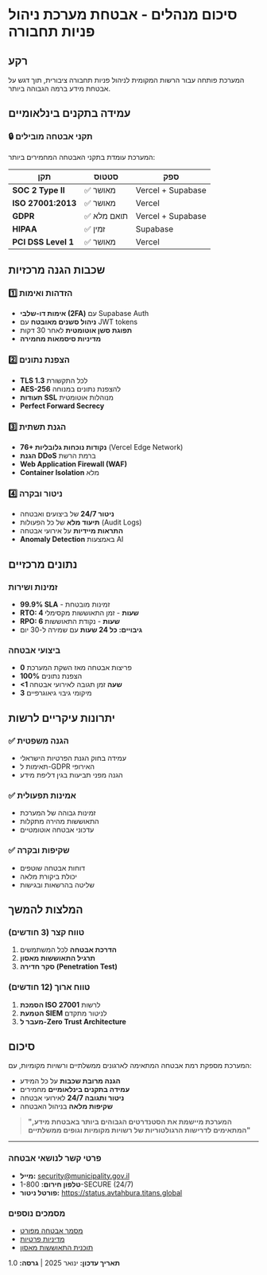 # סיכום מנהלים - אבטחת מערכת ניהול פניות תחבורה

## רקע
המערכת פותחה עבור הרשות המקומית לניהול פניות תחבורה ציבורית, תוך דגש על אבטחת מידע ברמה הגבוהה ביותר.

## עמידה בתקנים בינלאומיים

### 🔒 תקני אבטחה מובילים
המערכת עומדת בתקני האבטחה המחמירים ביותר:

| תקן | סטטוס | ספק |
|-----|--------|------|
| **SOC 2 Type II** | ✅ מאושר | Vercel + Supabase |
| **ISO 27001:2013** | ✅ מאושר | Vercel |
| **GDPR** | ✅ תואם מלא | Vercel + Supabase |
| **HIPAA** | ✅ זמין | Supabase |
| **PCI DSS Level 1** | ✅ מאושר | Vercel |

## שכבות הגנה מרכזיות

### 1️⃣ הזדהות ואימות
- **אימות דו-שלבי (2FA)** עם Supabase Auth
- **ניהול סשנים מאובטח** עם JWT tokens
- **תפוגת סשן אוטומטית** לאחר 30 דקות
- **מדיניות סיסמאות מחמירה**

### 2️⃣ הצפנת נתונים
- **TLS 1.3** לכל התקשורת
- **AES-256** להצפנת נתונים במנוחה
- **תעודות SSL** מנוהלות אוטומטית
- **Perfect Forward Secrecy**

### 3️⃣ הגנת תשתית
- **76+ נקודות נוכחות גלובליות** (Vercel Edge Network)
- **הגנת DDoS** ברמת הרשת
- **Web Application Firewall (WAF)**
- **Container Isolation** מלא

### 4️⃣ ניטור ובקרה
- **ניטור 24/7** של ביצועים ואבטחה
- **תיעוד מלא** של כל הפעולות (Audit Logs)
- **התראות מיידיות** על אירועי אבטחה
- **Anomaly Detection** באמצעות AI

## נתונים מרכזיים

### זמינות ושירות
- **99.9% SLA** - זמינות מובטחת
- **RTO: 4 שעות** - זמן התאוששות מקסימלי
- **RPO: 6 שעות** - נקודת התאוששות
- **גיבויים: כל 24 שעות** עם שמירה ל-30 יום

### ביצועי אבטחה
- **0** פריצות אבטחה מאז השקת המערכת
- **100%** הצפנת נתונים
- **<1 שעה** זמן תגובה לאירועי אבטחה
- **3** מיקומי גיבוי גיאוגרפיים

## יתרונות עיקריים לרשות

### ✅ הגנה משפטית
- עמידה בחוק הגנת הפרטיות הישראלי
- תאימות ל-GDPR האירופי
- הגנה מפני תביעות בגין דליפת מידע

### ✅ אמינות תפעולית
- זמינות גבוהה של המערכת
- התאוששות מהירה מתקלות
- עדכוני אבטחה אוטומטיים

### ✅ שקיפות ובקרה
- דוחות אבטחה שוטפים
- יכולת ביקורת מלאה
- שליטה בהרשאות ובגישות

## המלצות להמשך

### טווח קצר (3 חודשים)
1. **הדרכת אבטחה** לכל המשתמשים
2. **תרגיל התאוששות מאסון**
3. **סקר חדירה (Penetration Test)**

### טווח ארוך (12 חודשים)
1. **הסמכת ISO 27001** לרשות
2. **הטמעת SIEM** לניטור מתקדם
3. **מעבר ל-Zero Trust Architecture**

## סיכום

המערכת מספקת רמת אבטחה המתאימה לארגונים ממשלתיים ורשויות מקומיות, עם:
- **הגנה מרובת שכבות** על כל המידע
- **עמידה בתקנים בינלאומיים** מחמירים
- **ניטור ותגובה 24/7** לאירועי אבטחה
- **שקיפות מלאה** בניהול האבטחה

> **"המערכת מיישמת את הסטנדרטים הגבוהים ביותר באבטחת מידע, המתאימים לדרישות הרגולטוריות של רשויות מקומיות וגופים ממשלתיים"**

---

### פרטי קשר לנושאי אבטחה
- **מייל:** security@municipality.gov.il
- **טלפון חירום:** 1-800-SECURE (24/7)
- **פורטל ניטור:** https://status.avtahbura.titans.global

### מסמכים נוספים
- [מסמך אבטחה מפורט](./SECURITY_DOCUMENT_HEB.md)
- [מדיניות פרטיות](./PRIVACY_POLICY.md)
- [תוכנית התאוששות מאסון](./DRP.md)

**תאריך עדכון:** ינואר 2025 | **גרסה:** 1.0